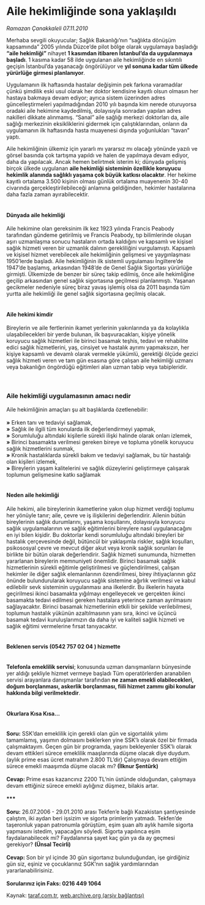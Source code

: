 # Aile hekimliğinde sona yaklaşıldı

*Ramazan Çanakkaleli 07.11.2010*

<div class="yazi"><p>Merhaba sevgili okuyucular; Sağlık Bakanlığı’nın “sağlıkta dönüşüm kapsamında” 2005 yılında Düzce’de pilot bölge olarak uygulamaya başladığı <b>“aile hekimliği”</b> nihayet <b>1 kasımdan itibaren İstanbul’da da uygulanmaya başladı</b>. 1 kasıma kadar 58 ilde uygulanan aile hekimliğinde en sıkıntılı geçişin İstanbul’da yaşanacağı öngörülüyor ve <b>yıl sonuna kadar tüm ülkede yürürlüğe girmesi planlanıyor</b>. </p>
<p>Uygulamanın ilk haftasında hastalar değişimin pek farkına varamadılar çünkü şimdilik eski usul olarak her doktor kendisine kayıtlı olsun olmasın her hastaya bakmaya devam ediyor; ayrıca sistem üzerinden adres güncelleştirmeleri yapılmadığından 2010 yılı başında kim nerede oturuyorsa oradaki aile hekimine kaydedilmiş, dolayısıyla sonradan yapılan adres nakilleri dikkate alınmamış. “Sanal” aile sağlığı merkezi doktorları da, aile sağlığı merkezinin eksikliklerini gidermek için çalıştıklarından, onların da uygulamanın ilk haftasında hasta muayenesi dışında yoğunlukları “tavan” yaptı.</p>
<p>Aile hekimliğinin ülkemiz için yararlı mı yararsız mı olacağı yönünde yazılı ve görsel basında çok tartışma yapıldı ve halen de yapılmaya devam ediyor, daha da yapılacak. Ancak hemen belirtmek isterim ki; dünyada gelişmiş birçok ülkede uygulanan <b>aile hekimliği sisteminin özellikle koruyucu hekimlik alanında sağlıklı yaşama çok büyük katkısı olacaktır</b>. Her hekime kayıtlı ortalama 3.500 kişinin olması günlük ortalama muayenenin 30-40 civarında gerçekleştirilebileceği anlamına geldiğinden, hekimler hastalarına daha fazla zaman ayırabilecektir.</p>
<p></p>
<h4><br/>Dünyada aile hekimliği</h4>
<p>Aile hekimine olan gereksinim ilk kez 1923 yılında Francis Peabody tarafından gündeme getirilmiş ve Francis Peabody, tıp bilimlerinde oluşan aşırı uzmanlaşma sonucu hastaların ortada kaldığını ve kapsamlı ve kişisel sağlık hizmeti veren bir uzmanlık dalının gerekliliğini vurgulamıştı. Kapsamlı ve kişisel hizmet verebilecek aile hekimliğinin gelişmesi ve yaygınlaşması 1950’lerde başladı. Aile hekimliğinin ilk sistemli uygulaması İngiltere’de 1947’de başlamış, arkasından 1948’de de Genel Sağlık Sigortası yürürlüğe girmişti. Ülkemizde de benzer bir süreç takip edilmiş, önce aile hekimliğine geçilip arkasından genel sağlık sigortasına geçilmesi planlanmıştı. Yaşanan gecikmeler nedeniyle süreç biraz yavaş işlemiş olsa da 2011 başında tüm yurtta aile hekimliği ile genel sağlık sigortasına geçilmiş olacak.</p>
<p></p>
<h4><br/>Aile hekimi kimdir</h4>
<p>Bireylerin ve aile fertlerinin ikamet yerlerinin yakınlarında ya da kolaylıkla ulaşabilecekleri bir yerde bulunan, ilk başvuracakları, kişiye yönelik koruyucu sağlık hizmetleri ile birinci basamak teşhis, tedavi ve rehabilite edici sağlık hizmetlerini, yaş, cinsiyet ve hastalık ayrımı yapmaksızın, her kişiye kapsamlı ve devamlı olarak vermekle yükümlü, gerektiği ölçüde gezici sağlık hizmeti veren ve tam gün esasına göre çalışan aile hekimliği uzmanı veya bakanlığın öngördüğü eğitimleri alan uzman tabip veya tabipleridir.<br/><br/> </p>
<h3>Aile hekimliği uygulamasının amacı nedir </h3>
<p>Aile hekimliğinin amaçları şu alt başlıklarda özetlenebilir:<br/><br/><b>»</b> Erken tanı ve tedaviyi sağlamak,<br/><b>»</b> Sağlık ile ilgili tüm konularda ilk değerlendirmeyi yapmak,<br/><b>»</b> Sorumluluğu altındaki kişilerle sürekli ilişki halinde olarak onları izlemek,<br/><b>»</b> Birinci basamakta verilmesi gereken bireye ve topluma yönelik koruyucu sağlık hizmetlerini sunmak,<br/><b>»</b> Kronik hastalıklarda sürekli bakım ve tedaviyi sağlamak, bu tür hastalığı olan kişileri izlemek,<br/><b>»</b> Bireylerin yaşam kalitelerini ve sağlık düzeylerini geliştirmeye çalışarak toplumun gelişmesine katkı sağlamak<b> </b></p>
<h4><br/>Neden aile hekimliği</h4>
<p>Aile hekimi, aile bireylerinin ikametlerine yakın olup hizmet verdiği toplumu her yönüyle tanır; aile, çevre ve iş ilişkilerini değerlendirir. Ailenin bütün bireylerinin sağlık durumlarını, yaşama koşullarını, dolayısıyla koruyucu sağlık uygulamalarının ve sağlık eğitimlerini bireylere nasıl uygulanacağını en iyi bilen kişidir. Bu doktorlar kendi sorumluluğu altındaki bireyleri bir hastalık çerçevesinde değil, bütüncül bir yaklaşımla riskler, sağlık koşulları, psikososyal çevre ve mevcut diğer akut veya kronik sağlık sorunları ile birlikte bir bütün olarak değerlendirir. Sağlık hizmeti sunumunda, hizmetten yararlanan bireylerin memnuniyeti önemlidir. Birinci basamak sağlık hizmetlerinin sürekli eğitimle geliştirilmesi ve güçlendirilmesi, çalışan hekimler ile diğer sağlık elemanlarının özendirilmesi, birey ihtiyaçlarının göz önünde bulundurularak koruyucu sağlık sistemine ağırlık verilmesi ve kabul edilebilir sevk sisteminin uygulanması ana ilkelerdir. Bu ilkelerin hayata geçirilmesi ikinci basamakta yığılmayı engelleyecek ve gerçekten ikinci basamakta tedavi edilmesi gereken hastalara yeterince zaman ayrılmasını sağlayacaktır. Birinci basamak hizmetlerinin etkili bir şekilde verilebilmesi, toplumun hastalık yükünün azaltılmasının yanı sıra, ikinci ve üçüncü basamak tedavi kuruluşlarımızın da daha iyi ve kaliteli sağlık hizmeti ve sağlık eğitimi vermelerine fırsat tanıyacaktır.<b> </b></p>
<h4><br/>Beklenen servis (0542 757 02 04 ) hizmette</h4>
<p><b><br/>Telefonla emeklilik servisi</b>; konusunda uzman danışmanların bünyesinde yer aldığı şekliyle hizmet vermeye başladı Tüm operatörlerden aranabilen servisi arayanlara danışmanlar tarafından <b>ne zaman emekli olabilecekleri, doğum borçlanması, askerlik borçlanması, fiili hizmet zammı gibi konular hakkında bilgi verilmektedir</b>. </p>
<h4><br/>Okurlara Kısa Kısa...</h4>
<p><b><br/>Soru:</b> SSK’dan emeklilik için gerekli olan gün ve sigortalılık yılımı tamamlamış, yaşımın dolmasını beklerken yine SSK’lı olarak özel bir firmada çalışmaktayım. Geçen gün bir programda, yaşını bekleyenler SSK’lı olarak devam ettikleri sürece emeklilik maaşlarında düşme olacak diye duydum. (aylık prime esas ücret matrahım 2.800 TL’dir) Çalışmaya devam ettiğim sürece emekli maaşımda düşme olacak mı? <b>(İlknur Şentürk)<br/><br/></b><b>Cevap: </b>Prime esas kazancınız 2200 TL’nin üstünde olduğundan, çalışmaya devam ettiğiniz sürece emekli aylığınız düşmez, bilakis artar. <br/><br/><b>***<br/><br/></b><b>Soru:</b> 26.07.2006 - 29.01.2010 arası Tekfen’e bağlı Kazakistan şantiyesinde çalıştım, iki aydan beri işsizim ve sigorta primlerim yatmadı. Tekfen’de taşeronluk yapan patronumla görüştüm, eşim şuan altı aylık hamile sigorta yapmasını istedim, yapacağını söyledi. Sigorta yapılınca eşim faydalanabilecek mi? Faydalanırsa şayet kaç gün ya da ay geçmesi gerekiyor? <b>(Ünsal Tecirli)<br/><br/></b><b>Cevap: </b>Son bir yıl içinde 30 gün sigortanız bulunduğundan, işe girdiğiniz gün siz, eşiniz ve çocuklarınız SGK’nın sağlık yardımlarından yararlanabilirisiniz.<br/><br/><b>Sorularınız için Faks: 0216 449 1064</b></p></div>

Kaynak: [taraf.com.tr](http://www.taraf.com.tr:80/ramazan-canakkaleli/makale-aile-hekimliginde-sona-yaklasildi.htm), [web.archive.org (arşiv bağlantısı)](http://web.archive.org/web/20101110095840/http://www.taraf.com.tr:80/ramazan-canakkaleli/makale-aile-hekimliginde-sona-yaklasildi.htm)
